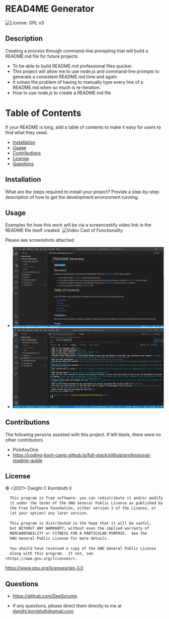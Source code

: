 # READ4ME Generator
![License: GPL v3](https://img.shields.io/badge/License-GPLv3-blue.svg)


## Description
Creating a process through command-line prompting that will build a README.md file for future projects
- To be able to build README.md professional files quicker.
- This project will allow me to use node.js and command-line prompts to generate a consistent README.md time and again
- It solves the problem of having to manually type every line of a README.md when so much is re-iteration.
- How to use node.js to create a README.md file

# Table of Contents
If your README is long, add a table of contents to make it easy for users to find what they need.
- [Installation](#installation)
- [Usage](#usage)
- [Contributions](#contributions)
- [License](#license)
- [Questions](#questions)

## Installation
What are the steps required to install your project? Provide a step-by-step description of how to get the development environment running.

## Usage
Examples for how this work will be via a screencastify video link in the README file itself created.
![Video Cast of Functionality](assets\images\screencastifyread4megenerator.gif)

Please see screenshots attached
- ![Screenshot of Working README](assets\images\screenshotofread4megenerator.png)
- ![Screenshot of Working Terminal](assets\images\screenshotofread4megeneratorterminalinputs.png)


    
## Contributions
The following persons assisted with this project.  If left blank, there were no other contributors.
- PickAnyOne
- https://coding-boot-camp.github.io/full-stack/github/professional-readme-guide

## License
© <2021> Dwight C Kornbluth II

      This program is free software: you can redistribute it and/or modify
      it under the terms of the GNU General Public License as published by
      the Free Software Foundation, either version 3 of the License, or
      (at your option) any later version.
  
      This program is distributed in the hope that it will be useful,
      but WITHOUT ANY WARRANTY; without even the implied warranty of
      MERCHANTABILITY or FITNESS FOR A PARTICULAR PURPOSE.  See the
      GNU General Public License for more details.
  
      You should have received a copy of the GNU General Public License
      along with this program.  If not, see <https://www.gnu.org/licenses/>.
      

https://www.gnu.org/licenses/gpl-3.0



## Questions
- https://github.com/DeeScrump

- If any questions, please direct them directly to me at dwight.kornbluth@gmail.com

